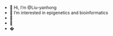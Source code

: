 - 👋 Hi, I’m @Liu-yanhong
- 👀 I’m interested in epigenetics and bioinformatics
- 🌱
- 💞
- �

<!---
Liu-yanhong/Liu-yanhong is a ✨ special ✨ repository because its `README.md` (this file) appears on your GitHub profile.
You can click the Preview link to take a look at your changes.
--->
